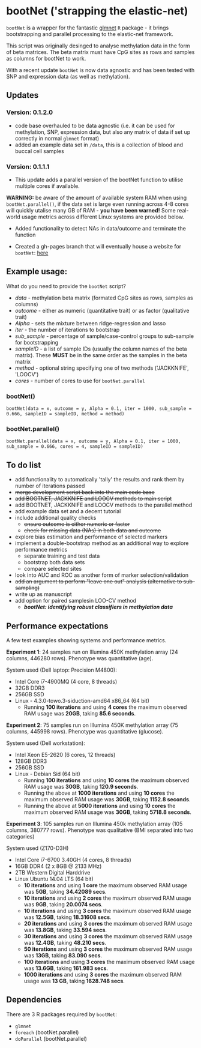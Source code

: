 # bootNet ('strapping the elastic-net)

`bootNet` is a wrapper for the fantastic [glmnet](https://cran.r-project.org/web/packages/glmnet/index.html) `R` package - it brings bootstrapping and parallel processing to the elastic-net framework.

This script was originally desinged to analyse methylation data in the form of beta matrices. The beta matrix must have CpG sites as rows and samples as columns for bootNet to work. 

With a recent update `bootNet` is now data agnostic and has been tested with SNP and expression data (as well as methylation).

## Updates

### Version: 0.1.2.0

  - code base overhauled to be data agnostic (i.e. it can be used for methylation, SNP, expression data, but also any matrix of data if set up correctly in normal `glmnet` format)
  - added an example data set in `/data`, this is a collection of blood and buccal cell samples 

### Version: 0.1.1.1

  - This update adds a parallel version of the bootNet function to utilise multiple cores if available.

**WARNING:** be aware of the amount of available system RAM when using `bootNet.parallel()`, if the data set is large even running across 4-8 cores will quickly utalise many GB of RAM - **you have been warned!**  Some real-world usage metrics across different Linux systems are provided below.

  - Added functionality to detect NAs in data/outcome and terminate the function

  - Created a gh-pages branch that will eventually house a website for `bootNet`: [here](https://sirselim.github.io/bootNet/)

## Example usage:

What do you need to provide the `bootNet` script?

  - *data* - methylation beta matrix (formated CpG sites as rows, samples as columns)
  - *outcome* - either as numeric (quantitative trait) or as factor (qualitative trait)
  - *Alpha* - sets the mixture between ridge-regression and lasso
  - *iter* - the number of iterations to bootstrap
  - *sub_sample* - percentage of sample/case-control groups to sub-sample for bootstrapping
  - *sampleID* - a list of sample IDs (usually the column names of the beta matrix). These **MUST** be in the same order as the samples in the beta matrix
  - *method* - optional string specifying one of two methods ('JACKKNIFE', 'LOOCV')
  - *cores* - number of cores to use for `bootNet.parallel`

### bootNet()
`bootNet(data = x, outcome = y, Alpha = 0.1, iter = 1000, sub_sample = 0.666, sampleID = sampleID, method = method)`

### bootNet.parallel()
`bootNet.parallel(data = x, outcome = y, Alpha = 0.1, iter = 1000, sub_sample = 0.666, cores = 4, sampleID = sampleID)`

## To do list

  - add functionality to automatically 'tally' the results and rank them by number of iterations passed 
  - ~~merge development script back into the main code base~~
  - ~~add BOOTNET, JACKKNIFE and LOOCV methods to main script~~
  - add BOOTNET, JACKKNIFE and LOOCV methods to the parallel method
  - add example data set and a decent tutorial
  - include additional quality checks
    + ~~ensure outcome is either numeric or factor~~
    + ~~check for missing data (NAs) in both data and outcome~~
  - explore bias estimation and performance of selected markers
  - implement a double-bootstrap method as an additional way to explore performance metrics
    + separate training and test data
    + bootstrap both data sets
    + compare selected sites
  - look into AUC and ROC as another form of marker selection/validation
  - ~~add an argument to perform "leave one out" analysis (alternative to sub-sampling)~~
  - write up as manuscript
  - add option for paired samplesin LOO-CV method
    + ***bootNet: identifying robust classifiers in methylation data***  

## Performance expectations

A few test examples showing systems and performance metrics.

**Experiment 1**: 24 samples run on Illumina 450K methylation array (24 columns, 446280 rows). Phenotype was quantitative (age).

System used (Dell laptop: Precision M4800):

  - Intel Core i7-4900MQ (4 core, 8 threads)
  - 32GB DDR3
  - 256GB SSD
  - Linux - 4.3.0-towo.3-siduction-amd64 x86_64 (64 bit)
    + Running **100 iterations** and using **4 cores** the maximum observed RAM usage was **20GB**, taking **85.6 seconds**. 

**Experiment 2**: 75 samples run on Illumina 450K methylation array (75 columns, 445998 rows). Phenotype was quantitative (glucose).

System used (Dell workstation):

  - Intel Xeon E5-2620 (6 cores, 12 threads)
  - 128GB DDR3
  - 256GB SSD
  - Linux - Debian Sid (64 bit)
    + Running **100 iterations** and using **10 cores** the maximum observed RAM usage was **30GB**, taking **120.9 seconds**.  
    + Running the above at **1000 iterations** and using **10 cores** the maximum observed RAM usage was **30GB**, taking **1152.8 seconds**. 
    + Running the above at **5000 iterations** and using **10 cores** the maximum observed RAM usage was **30GB**, taking **5718.8 seconds**. 

**Experiment 3**: 105 samples run on Illumina 450k methylation array (105 columns, 380777 rows). Phenotype was qualitative (BMI separated into two categories)

System used (Z170-D3H)

  - Intel Core i7-6700 3.40GH (4 cores, 8 threads)
  - 16GB DDR4 (2 x 8GB @ 2133 MHz)
  - 2TB Western Digital Harddrive
  - Linux Ubuntu 14.04 LTS (64 bit)
    + **10 iterations** and using **1 core** the maximum observed RAM usage was **5GB**, taking **34.42089 secs**.
    + **10 iterations** and using **2 cores** the maximum observed RAM usage was **9GB**, taking **20.0074 secs**.
    + **10 iterations** and using **3 cores** the maximum observed RAM usage was **12.5GB**, taking **18.31608 secs**.
    + **20 iterations** and using **3 cores** the maximum observed RAM usage was **13.8GB**, taking **33.594 secs**.
    + **30 iterations** and using **3 cores** the maximum observed RAM usage was **12.4GB**, taking **48.210 secs**.
    + **50 iterations** and using **3 cores** the maximum observed RAM usage was **13GB**, taking **83.090 secs**.
    + **100 iterations** and using **3 cores** the maximum observed RAM usage was **13.6GB**, taking **161.983 secs**.
    + **1000 iterations** and using **3 cores** the maximum observed RAM usage was **13 GB**, taking **1628.748 secs**.


## Dependencies 

There are 3 R packages required by `bootNet`:

  - `glmnet`
  - `foreach` (bootNet.parallel)
  - `doParallel` (bootNet.parallel)
